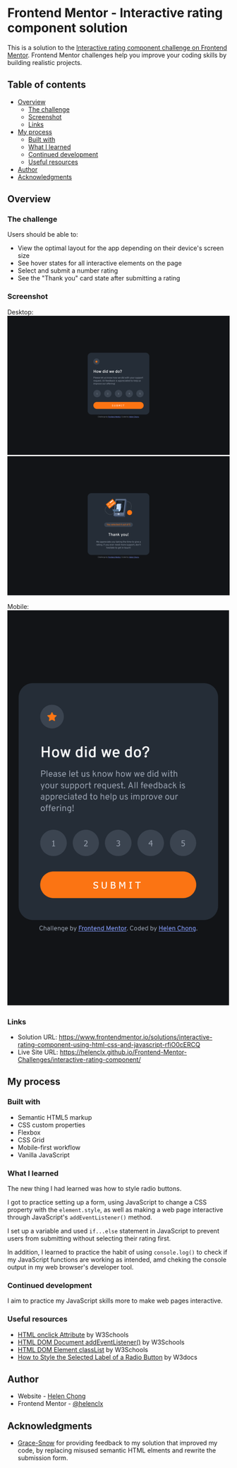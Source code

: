 # Frontend Mentor - Interactive rating component solution

This is a solution to the [Interactive rating component challenge on Frontend Mentor](https://www.frontendmentor.io/challenges/interactive-rating-component-koxpeBUmI). Frontend Mentor challenges help you improve your coding skills by building realistic projects. 

## Table of contents

- [Overview](#overview)
  - [The challenge](#the-challenge)
  - [Screenshot](#screenshot)
  - [Links](#links)
- [My process](#my-process)
  - [Built with](#built-with)
  - [What I learned](#what-i-learned)
  - [Continued development](#continued-development)
  - [Useful resources](#useful-resources)
- [Author](#author)
- [Acknowledgments](#acknowledgments)

## Overview

### The challenge

Users should be able to:

- View the optimal layout for the app depending on their device's screen size
- See hover states for all interactive elements on the page
- Select and submit a number rating
- See the "Thank you" card state after submitting a rating

### Screenshot

Desktop:  
![](./screenshot-desktop.png)
![](./screenshot-desktop-2.png)

Mobile:  
![](./screenshot-mobile.png)

### Links

- Solution URL: https://www.frontendmentor.io/solutions/interactive-rating-component-using-html-css-and-javascript-rfiO0cERCQ
- Live Site URL: https://helenclx.github.io/Frontend-Mentor-Challenges/interactive-rating-component/

## My process

### Built with

- Semantic HTML5 markup
- CSS custom properties
- Flexbox
- CSS Grid
- Mobile-first workflow
- Vanilla JavaScript

### What I learned

The new thing I had learned was how to style radio buttons.

I got to practice setting up a form, using JavaScript to change a CSS property with the `element.style`, as well as making a web page interactive through JavaScript's `addEventListener()` method.

I set up a variable and used `if...else` statement in JavaScript to prevent users from submitting without selecting their rating first.

In addition, I learned to practice the habit of using `console.log()` to check if my JavaScript functions are working as intended, amd cheking the console output in my web browser's developer tool.

### Continued development

I aim to practice my JavaScript skills more to make web pages interactive.

### Useful resources

- [HTML onclick Attribute](https://www.w3schools.com/Tags/att_onclick.asp) by W3Schools
- [HTML DOM Document addEventListener()](https://www.w3schools.com/jsref/met_document_addeventlistener.asp) by W3Schools
- [HTML DOM Element classList](https://developer.mozilla.org/en-US/docs/Web/API/Element/classList) by W3Schools
- [How to Style the Selected Label of a Radio Button](https://www.w3docs.com/snippets/css/how-to-style-the-selected-label-of-a-radio-button.html) by W3docs

## Author

- Website - [Helen Chong](https://helenclx.github.io/)
- Frontend Mentor - [@helenclx](https://www.frontendmentor.io/profile/helenclx)

## Acknowledgments

- [Grace-Snow](https://fedmentor.dev/) for providing feedback to my solution that improved my code, by replacing misused semantic HTML elments and rewrite the submission form.